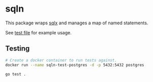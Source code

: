 # sqln

This package wraps [sqlx](https://github.com/jmoiron/sqlx) and manages a map of named statements.

See [test file](database_test.go) for example usage.

## Testing

```sh
# Create a docker container to run tests against.
docker run --name sqln-test-postgres -d -p 5432:5432 postgres

go test .
```

